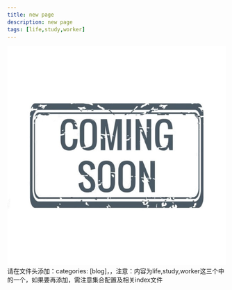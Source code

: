 ```yaml
---
title: new page
description: new page
tags: [life,study,worker]
---
```


![Coming soon](/assets/img/comingsoon.jpg)
请在文件头添加：categories: [blog]，，注意：内容为life,study,worker这三个中的一个，如果要再添加，需注意集合配置及相关index文件